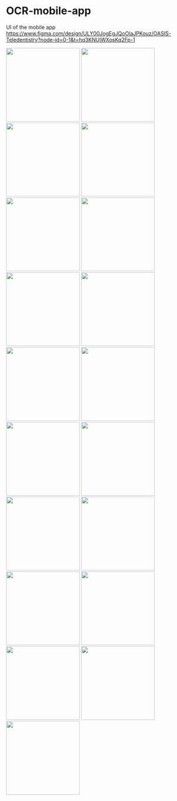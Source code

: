 # OCR-mobile-app
UI of the mobile app
https://www.figma.com/design/ULY00JogEgJQoOlaJPKouz/OASIS-Teledentistry?node-id=0-1&t=hq3KNUjWXosKq2Fp-1

<img src="https://github.com/user-attachments/assets/63643678-f6bc-43d8-83d8-54051e912152" width="200" />
<img src="https://github.com/user-attachments/assets/b347dd86-e49a-433c-81e2-5f67de9d1331" width="200" />
<img src="https://github.com/user-attachments/assets/d76c5944-1844-4663-b186-6decfe8bfd2d" width="200" />
<img src="https://github.com/user-attachments/assets/0daf17b1-92d4-497d-8021-eeabe480ff1e" width="200" />
<img src="https://github.com/user-attachments/assets/55897be2-19db-4541-8e96-c141cdf658ed" width="200" />
<img src="https://github.com/user-attachments/assets/47244a1e-9bab-49db-acac-ec9f505e9b12" width="200" />
<img src="https://github.com/user-attachments/assets/d8dee0ef-cccd-408d-9246-c6880c0d29ae" width="200" />
<img src="https://github.com/user-attachments/assets/0dfe427d-e94c-4787-96a4-03f9277f9b66" width="200" />
<img src="https://github.com/user-attachments/assets/369d6a56-cccc-462e-91bf-cf0751435d9c" width="200" />
<img src="https://github.com/user-attachments/assets/2ea87785-829c-424b-b5b2-3590c153020d" width="200" />
<img src="https://github.com/user-attachments/assets/05753e11-7927-4aa5-b64c-cb0fe4ca310f" width="200" />
<img src="https://github.com/user-attachments/assets/8f4cd4d7-610a-4eb8-83d1-b3ee0b28a2d8" width="200" />
<img src="https://github.com/user-attachments/assets/95c722a4-87a4-423c-ba7c-a8b3e1c6ecab" width="200" />
<img src="https://github.com/user-attachments/assets/101dca3f-382f-4eac-8135-cdca67cfb9b4" width="200" />
<img src="https://github.com/user-attachments/assets/39b060b0-e568-4ea8-bb90-8c50af8f57b1" width="200" />
<img src="https://github.com/user-attachments/assets/671da8b5-1be6-4849-bf66-6b5899f37b73" width="200" />
<img src="https://github.com/user-attachments/assets/62104368-ceb9-416e-b631-48b29ee6d58a" width="200" />
<img src="https://github.com/user-attachments/assets/1338830f-9c03-4adc-a480-dbb96b2925cd" width="200" />
<img src="https://github.com/user-attachments/assets/f50c42b0-d6d2-4195-8ba7-8da2e9039e32" width="200" />







